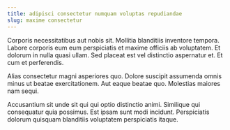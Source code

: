 ```yaml
---
title: adipisci consectetur numquam voluptas repudiandae
slug: maxime consectetur
---
```


Corporis necessitatibus aut nobis sit. Mollitia blanditiis inventore tempora. Labore corporis eum eum perspiciatis et maxime officiis ab voluptatem. Et dolorum in nulla quasi ullam. Sed placeat est vel distinctio aspernatur et. Et cum et perferendis.

Alias consectetur magni asperiores quo. Dolore suscipit assumenda omnis minus ut beatae exercitationem. Aut eaque beatae quo. Molestias maiores nam sequi.

Accusantium sit unde sit qui qui optio distinctio animi. Similique qui consequatur quia possimus. Est ipsam sunt modi incidunt. Perspiciatis dolorum quisquam blanditiis voluptatem perspiciatis itaque.
